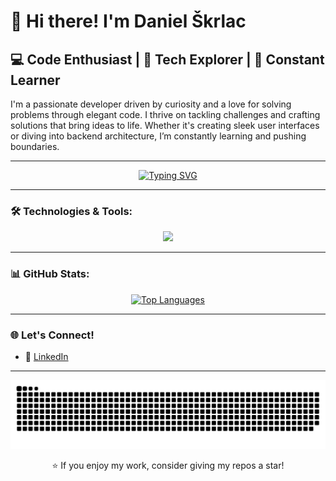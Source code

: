 # 👋 Hi there! I'm Daniel Škrlac

## 💻 Code Enthusiast | 🚀 Tech Explorer | 🌟 Constant Learner

I'm a passionate developer driven by curiosity and a love for solving problems through elegant code. I thrive on tackling challenges and crafting solutions that bring ideas to life. Whether it's creating sleek user interfaces or diving into backend architecture, I’m constantly learning and pushing boundaries.

---

<div align="center">
  <a href="https://www.youtube.com/watch?v=dQw4w9WgXcQ">
    <img src="https://readme-typing-svg.herokuapp.com?font=Fira+Code&size=24&duration=4000&pause=500&color=FF5733&center=true&vCenter=true&width=450&lines=Passionate+about+coding;Problem-solver+extraordinaire;Turning+ideas+into+reality;Lifelong+tech+explorer+%F0%9F%9A%80" alt="Typing SVG">
  </a>
</div>

---

### 🛠️ Technologies & Tools:

<div align="center">
  <a href="https://www.youtube.com/watch?v=dQw4w9WgXcQ">
    <img src="https://skillicons.dev/icons?i=git,mongodb,mysql,postgres,nodejs,nestjs,python,spring,java,c,cpp,cs,html,css,bootstrap,js,react,figma,kotlin,angular,swift,dotnet,typescript,sqlite,npm" />
  </a>
</div>

---

### 📊 GitHub Stats:

<div align="center">
  <a href="https://github.com/dskrlac274">
    <img height="180em" src="https://github-readme-stats.vercel.app/api/top-langs/?username=dskrlac274&layout=compact&theme=radical&hide_title=true&langs_count=8" alt="Top Languages" />
  </a>
</div>

---

### 🌐 Let's Connect!

- 💼 [LinkedIn](https://www.linkedin.com/in/daniel-skrlac)

---

<p align="center">
  <img src="https://raw.githubusercontent.com/Platane/snk/output/github-contribution-grid-snake.svg" alt="Snake animation" />
</p>

<p align="center">⭐️ If you enjoy my work, consider giving my repos a star!</p>

